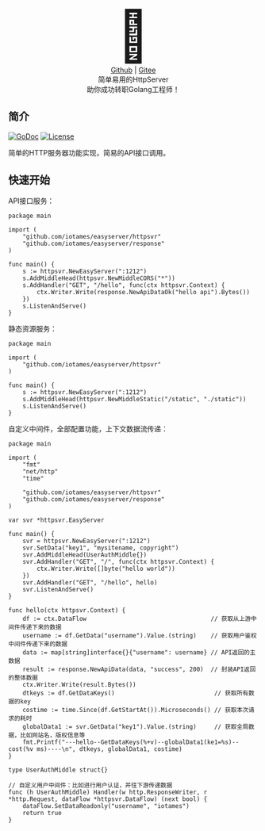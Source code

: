 <div align="center">
   <span style="font-size:100px">🧰</span>
  <br><a href="https://github.com/iotames/easyserver">Github</a> | <a href="https://gitee.com/catmes/easyserver">Gitee</a>
  <br>简单易用的HttpServer<br>助你成功转职Golang工程师！
</div>


## 简介

[![GoDoc](https://badgen.net/badge/Go/referenct)](https://pkg.go.dev/github.com/iotames/easyserver)
[![License](https://badgen.net/badge/License/MIT/green)](https://github.com/iotames/easyserver/blob/main/LICENSE)

简单的HTTP服务器功能实现，简易的API接口调用。


## 快速开始


API接口服务：

```
package main

import (
	"github.com/iotames/easyserver/httpsvr"
	"github.com/iotames/easyserver/response"
)

func main() {
	s := httpsvr.NewEasyServer(":1212")
	s.AddMiddleHead(httpsvr.NewMiddleCORS("*"))
	s.AddHandler("GET", "/hello", func(ctx httpsvr.Context) {
		ctx.Writer.Write(response.NewApiDataOk("hello api").Bytes())
	})
	s.ListenAndServe()
}
```

静态资源服务：

```
package main

import (
	"github.com/iotames/easyserver/httpsvr"
)

func main() {
	s := httpsvr.NewEasyServer(":1212")
	s.AddMiddleHead(httpsvr.NewMiddleStatic("/static", "./static"))
	s.ListenAndServe()
}
```

自定义中间件，全部配置功能，上下文数据流传递：

```
package main

import (
	"fmt"
	"net/http"
	"time"

	"github.com/iotames/easyserver/httpsvr"
	"github.com/iotames/easyserver/response"
)

var svr *httpsvr.EasyServer

func main() {
	svr = httpsvr.NewEasyServer(":1212")
	svr.SetData("key1", "mysitename, copyright")
	svr.AddMiddleHead(UserAuthMiddle{})
	svr.AddHandler("GET", "/", func(ctx httpsvr.Context) {
		ctx.Writer.Write([]byte("hello world"))
	})
	svr.AddHandler("GET", "/hello", hello)
	svr.ListenAndServe()
}

func hello(ctx httpsvr.Context) {
	df := ctx.DataFlow                                   // 获取从上游中间件传递下来的数据
	username := df.GetData("username").Value.(string)    // 获取用户鉴权中间件传递下来的数据
	data := map[string]interface{}{"username": username} // API返回的主数据
	result := response.NewApiData(data, "success", 200)  // 封装API返回的整体数据
	ctx.Writer.Write(result.Bytes())
	dtkeys := df.GetDataKeys()                            // 获取所有数据的key
	costime := time.Since(df.GetStartAt()).Microseconds() // 获取本次请求的耗时
	globalData1 := svr.GetData("key1").Value.(string)     // 获取全局数据，比如网站名，版权信息等
	fmt.Printf("---hello--GetDataKeys(%+v)--globalData1(ke1=%s)--cost(%v ms)----\n", dtkeys, globalData1, costime)
}

type UserAuthMiddle struct{}

// 自定义用户中间件：比如进行用户认证，并往下游传递数据
func (h UserAuthMiddle) Handler(w http.ResponseWriter, r *http.Request, dataFlow *httpsvr.DataFlow) (next bool) {
	dataFlow.SetDataReadonly("username", "iotames")
	return true
}

```